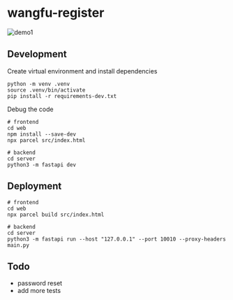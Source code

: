 # wangfu-register
![demo1](https://i.imgur.com/8SoOIfi.jpeg)

## Development
Create virtual environment and install dependencies
```
python -m venv .venv
source .venv/bin/activate
pip install -r requirements-dev.txt
```
Debug the code
```
# frontend
cd web
npm install --save-dev
npx parcel src/index.html

# backend
cd server
python3 -m fastapi dev
```

## Deployment
```
# frontend
cd web
npx parcel build src/index.html

# backend
cd server
python3 -m fastapi run --host "127.0.0.1" --port 10010 --proxy-headers main.py
```

## Todo
- password reset
- add more tests
